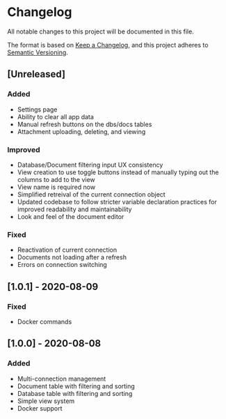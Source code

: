 # Changelog
All notable changes to this project will be documented in this file.

The format is based on [Keep a Changelog](https://keepachangelog.com/en/1.0.0/),
and this project adheres to [Semantic Versioning](https://semver.org/spec/v2.0.0.html).

## [Unreleased]
### Added
- Settings page
- Ability to clear all app data
- Manual refresh buttons on the dbs/docs tables
- Attachment uploading, deleting, and viewing

### Improved
- Database/Document filtering input UX consistency
- View creation to use toggle buttons instead of manually typing out the columns to add to the view
- View name is required now
- Simplified retreival of the current connection object
- Updated codebase to follow stricter variable declaration practices for improved readability and maintainability
- Look and feel of the document editor

### Fixed
- Reactivation of current connection
- Documents not loading after a refresh
- Errors on connection switching

## [1.0.1] - 2020-08-09
### Fixed
- Docker commands

## [1.0.0] - 2020-08-08
### Added
- Multi-connection management
- Document table with filtering and sorting
- Database table with filtering and sorting
- Simple view system
- Docker support
